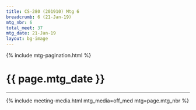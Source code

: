 ```yaml
---
title: CS-280 (201910) Mtg 6
breadcrumb: 6 (21-Jan-19)
mtg_nbr: 6
total_meet: 37
mtg_date: 21-Jan-19
layout: bg-image
---
```

{% include mtg-pagination.html %}
<h1 class="text-center">{{ page.mtg_date }}</h1>
<hr />
{% include meeting-media.html mtg_media=off_med mtg=page.mtg_nbr %}
